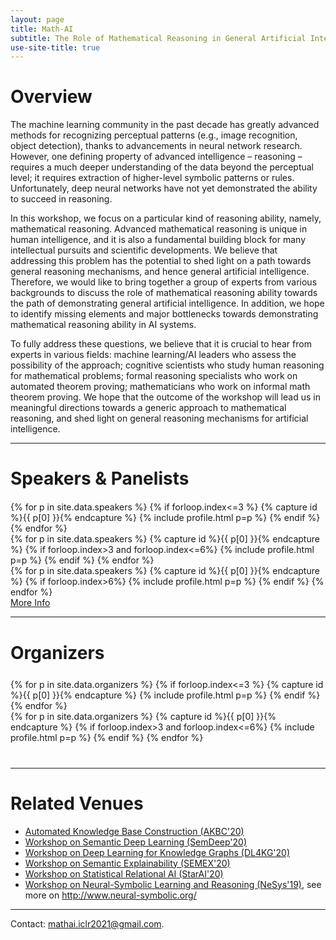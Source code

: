```yaml
---
layout: page
title: Math-AI
subtitle: The Role of Mathematical Reasoning in General Artificial Intelligence
use-site-title: true
---
```

<div class="sharethis-inline-share-buttons"></div>
<meta name="thumbnail" content="./img/neurips-logo-new.jpg" />

# Overview

The machine learning community in the past decade has greatly advanced methods for recognizing perceptual patterns (e.g., image recognition, object detection), thanks to advancements in neural network research. However, one defining property of advanced intelligence – reasoning – requires a much deeper understanding of the data beyond the perceptual level; it requires extraction of higher-level symbolic patterns or rules. Unfortunately, deep neural networks have not yet demonstrated the ability to succeed in reasoning.

In this workshop, we focus on a particular kind of reasoning ability, namely, mathematical reasoning. Advanced mathematical reasoning is unique in human intelligence, and it is also a fundamental building block for many intellectual pursuits and scientific developments. We believe that addressing this problem has the potential to shed light on a path towards general reasoning mechanisms, and hence general artificial intelligence. Therefore, we would like to bring together a group of experts from various backgrounds to discuss the role of mathematical reasoning ability towards the path of demonstrating general artificial intelligence. In addition, we hope to identify missing elements and major bottlenecks towards demonstrating mathematical reasoning ability in AI systems. 

To fully address these questions, we believe that it is crucial to hear from experts in various fields: machine learning/AI leaders who assess the possibility of the approach; cognitive scientists who study human reasoning for mathematical problems; formal reasoning specialists who work on automated theorem proving; mathematicians who work on informal math theorem proving. We hope that the outcome of the workshop will lead us in meaningful directions towards a generic approach to mathematical reasoning, and shed light on general reasoning mechanisms for artificial intelligence.

<!-- | ------------- |:-------------:|
| **Submission** | October 09, 2020 (midnight Pacific Time) |
| **Notification** | October 30, 2020 |
| **Submission link**| [https://cmt3.research.microsoft.com/KR2ML2020](https://cmt3.research.microsoft.com/KR2ML2020) -->

<!--* Thank you Amazon for sponsoring a best paper award!
* The 3 best papers will be presented in talks at the workshop! 
* <a href="schedule">The schedule is online now!</a> 
* <a href="papers">List of accepted papers available!</a> -->
<!--* **NEW** Updates to existing submissions possible until October 12 (11:59pm Pacific Time) <br>New submissions close on October 09 (11:59pm Pacific Time)-->


<hr>

# Speakers & Panelists
<div class="container" style="margin-top: 20px;margin-bottom: 0px;">
  <div class="row">
  {% for p in site.data.speakers %}
  {% if forloop.index<=3 %}
  {% capture id %}{{ p[0] }}{% endcapture %}
  {% include profile.html p=p %}
  {% endif %}
  {% endfor %}
  </div>
  <div class="row">
  {% for p in site.data.speakers %}
  {% capture id %}{{ p[0] }}{% endcapture %}
  {% if forloop.index>3 and forloop.index<=6%}
  {% include profile.html p=p %}
  {% endif %}
  {% endfor %}
  </div>
  <div class="row">
  {% for p in site.data.speakers %}
  {% capture id %}{{ p[0] }}{% endcapture %}
  {% if forloop.index>6%}
  {% include profile.html p=p %}
  {% endif %}
  {% endfor %}
  </div>
<a href="speakers">More Info</a>
</div>

<hr>

# Organizers

<!-- prettier-ignore -->
<div class="container" style="margin-top: 25px;margin-bottom: 40px;">
  <div class="row">
  {% for p in site.data.organizers %}
  {% if forloop.index<=3 %}
  {% capture id %}{{ p[0] }}{% endcapture %}
  {% include profile.html p=p %}
  {% endif %}
  {% endfor %}
  </div>
  <div class="row">
    {% for p in site.data.organizers %}
    {% capture id %}{{ p[0] }}{% endcapture %}
    {% if forloop.index>3 and forloop.index<=6%}
    {% include profile.html p=p %}
    {% endif %}
    {% endfor %}
  </div>
</div>
<hr>

<!--# Program Committee
<!-- prettier-ignore 
<div class="container">
  <ul class="list-group list-group-flush">
    {% for p in site.data.pc.people %}
      <li class="list-group-item col-xs-6 col-sm-4 col-md-3">{{ p }}</li>
    {% endfor %}
  </ul>
</div>
<hr>-->

# Related Venues

<div class="container" style="margin-bottom: 10px;"></div>

- [Automated Knowledge Base Construction (AKBC'20)](http://www.akbc.ws/2020/)
- [Workshop on Semantic Deep Learning (SemDeep'20)](http://www.dfki.de/~declerck/semdeep-6/)
- [Workshop on Deep Learning for Knowledge Graphs (DL4KG'20)](https://alammehwish.github.io/dl4kg_eswc_2020/)
- [Workshop on Semantic Explainability (SEMEX'20)](http://www.semantic-explainability.com/)
- [Workshop on Statistical Relational AI (StarAI'20)](http://www.starai.org/2020/)
- [Workshop on Neural-Symbolic Learning and Reasoning (NeSys'19)](https://sites.google.com/view/nesy2019/home), see more on <http://www.neural-symbolic.org/>

<div class="container" style="margin-bottom: 10px;"></div>

<hr>

Contact: <mathai.iclr2021@gmail.com>.
